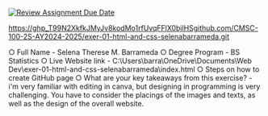 [![Review Assignment Due Date](https://classroom.github.com/assets/deadline-readme-button-22041afd0340ce965d47ae6ef1cefeee28c7c493a6346c4f15d667ab976d596c.svg)](https://classroom.github.com/a/LOhZyyrU)

https://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github.com/CMSC-100-2S-AY2024-2025/exer-01-html-and-css-selenabarrameda.git 

○ Full Name - Selena Therese M. Barrameda
○ Degree Program - BS Statistics
○ Live Website link - C:\Users\barra\OneDrive\Documents\Web Dev\exer-01-html-and-css-selenabarrameda\index.html
○ Steps on how to create GitHub page 
○ What are your key takeaways from this exercise? - i'm very familiar with editing in canva, but designing in programming is very challenging. You have to consider the placings of the images and texts, as well as the design of the overall website. 